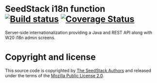 # SeedStack i18n function [![Build status](https://travis-ci.org/seedstack/i18n-function.svg?branch=master)](https://travis-ci.org/seedstack/i18n-function) [![Coverage Status](https://coveralls.io/repos/seedstack/i18n-function/badge.svg?branch=master)](https://coveralls.io/r/seedstack/i18n-function?branch=master)

Server-side internationalization providing a Java and REST API along with W20 i18n admin screens.  

# Copyright and license

This source code is copyrighted by [The SeedStack Authors](https://github.com/seedstack/seedstack/blob/master/AUTHORS) and
released under the terms of the [Mozilla Public License 2.0](https://www.mozilla.org/MPL/2.0/). 
